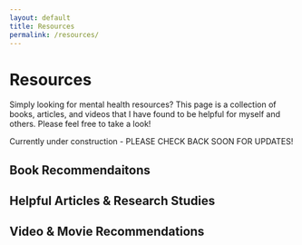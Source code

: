 ```yaml
---
layout: default
title: Resources
permalink: /resources/
---
```


# Resources

Simply looking for mental health resources? This page is a collection of books, articles, and videos that I have found to be helpful for myself and others. Please feel free to take a look!

Currently under construction - PLEASE CHECK BACK SOON FOR UPDATES!

## Book Recommendaitons

## Helpful Articles & Research Studies

## Video & Movie Recommendations
